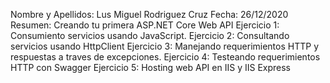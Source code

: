 Nombre y Apellidos: Lus Miguel Rodriguez Cruz Fecha: 26/12/2020 Resumen: Creando tu primera ASP.NET Core Web API Ejercicio 1: Consumiento servicios usando JavaScript. Ejercicio 2: Consultando servicios usando HttpClient Ejercicio 3: Manejando requerimientos HTTP y respuestas a traves de excepciones. Ejercicio 4: Testeando requerimientos HTTP con Swagger Ejercicio 5: Hosting web API en IIS y IIS Express
